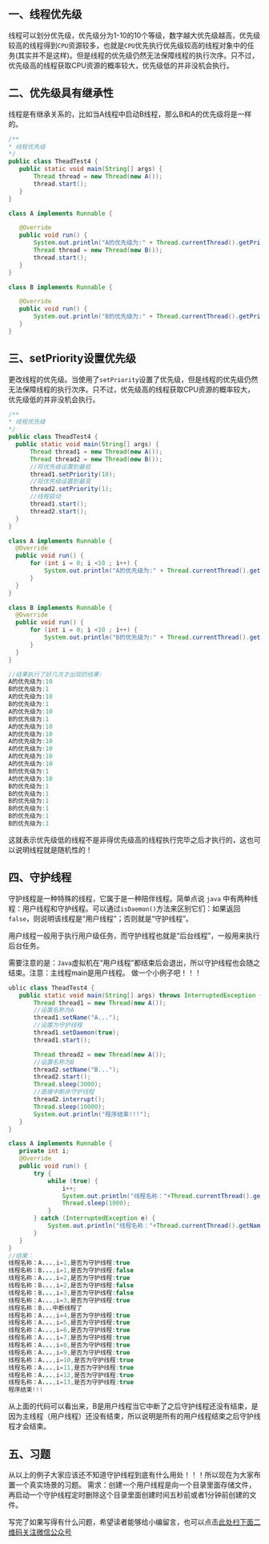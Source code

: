 ## 一、线程优先级

线程可以划分优先级，优先级分为1-10的10个等级，数字越大优先级越高，优先级较高的线程得到`CPU`资源较多，也就是`CPU`优先执行优先级较高的线程对象中的任务(其实并不是这样)。但是线程的优先级仍然无法保障线程的执行次序。只不过，优先级高的线程获取CPU资源的概率较大，优先级低的并非没机会执行。

## 二、优先级具有继承性

线程是有继承关系的，比如当A线程中启动B线程，那么B和A的优先级将是一样的。
```java
/**
* 线程优先级
*/
public class TheadTest4 {
   public static void main(String[] args) {
       Thread thread = new Thread(new A());
       thread.start();
   }
}

class A implements Runnable {

   @Override
   public void run() {
       System.out.println("A的优先级为:" + Thread.currentThread().getPriority());
       Thread thread = new Thread(new B());
       thread.start();
   }
}

class B implements Runnable {

   @Override
   public void run() {
       System.out.println("B的优先级为:" + Thread.currentThread().getPriority());
   }
}
```

## 三、setPriority设置优先级

更改线程的优先级。当使用了`setPriority`设置了优先级，但是线程的优先级仍然无法保障线程的执行次序。只不过，优先级高的线程获取CPU资源的概率较大，优先级低的并非没机会执行。
```java
/**
* 线程优先级
*/
public class TheadTest4 {
  public static void main(String[] args) {
      Thread thread1 = new Thread(new A());
      Thread thread2 = new Thread(new B());
      //将优先级设置到最低
      thread1.setPriority(10);
      //将优先级设置到最高
      thread2.setPriority(1);
      //线程启动
      thread1.start();
      thread2.start();
  }
}

class A implements Runnable {
  @Override
  public void run() {
      for (int i = 0; i <10 ; i++) {
          System.out.println("A的优先级为:" + Thread.currentThread().getPriority());
      }
  }
}

class B implements Runnable {
  @Override
  public void run() {
      for (int i = 0; i <10 ; i++) {
          System.out.println("B的优先级为:" + Thread.currentThread().getPriority());
      }
  }
}

//结果执行了好几次才出现的结果:
A的优先级为:10
B的优先级为:1
A的优先级为:10
B的优先级为:1
A的优先级为:10
B的优先级为:1
A的优先级为:10
A的优先级为:10
A的优先级为:10
A的优先级为:10
A的优先级为:10
A的优先级为:10
B的优先级为:1
A的优先级为:10
B的优先级为:1
B的优先级为:1
B的优先级为:1
B的优先级为:1
B的优先级为:1
B的优先级为:1
```

这就表示优先级低的线程不是非得优先级高的线程执行完毕之后才执行的，这也可以说明线程就是随机性的！

## 四、守护线程

守护线程是一种特殊的线程，它属于是一种陪伴线程。简单点说 `java` 中有两种线程：用户线程和守护线程。可以通过`isDaemon()`方法来区别它们：如果返回`false`，则说明该线程是“用户线程”；否则就是“守护线程”。

用户线程一般用于执行用户级任务，而守护线程也就是“后台线程”，一般用来执行后台任务。

需要注意的是：`Java`虚拟机在“用户线程”都结束后会退出，所以守护线程也会随之结束。注意：主线程main是用户线程。
做一个小例子吧！！！
```java
ublic class TheadTest4 {
   public static void main(String[] args) throws InterruptedException {
       Thread thread1 = new Thread(new A());
       //设置名称为A
       thread1.setName("A...");
       //设置为守护线程
       thread1.setDaemon(true);
       thread1.start();

       Thread thread2 = new Thread(new A());
       //设置名称为B
       thread2.setName("B...");
       thread2.start();
       Thread.sleep(3000);
       //直接中断非守护线程
       thread2.interrupt();
       Thread.sleep(10000);
       System.out.println("程序结束!!!");
   }
}

class A implements Runnable {
   private int i;
   @Override
   public void run() {
       try {
           while (true) {
               i++;
               System.out.println("线程名称："+Thread.currentThread().getName()+",i=" + i + ",是否为守护线程:" + Thread.currentThread().isDaemon());
               Thread.sleep(1000);
           }
       } catch (InterruptedException e) {
           System.out.println("线程名称："+Thread.currentThread().getName()+"中断线程了");
       }
   }
}
//结果：
线程名称：A...,i=1,是否为守护线程:true
线程名称：B...,i=1,是否为守护线程:false
线程名称：A...,i=2,是否为守护线程:true
线程名称：B...,i=2,是否为守护线程:false
线程名称：B...,i=3,是否为守护线程:false
线程名称：A...,i=3,是否为守护线程:true
线程名称：B...中断线程了
线程名称：A...,i=4,是否为守护线程:true
线程名称：A...,i=5,是否为守护线程:true
线程名称：A...,i=6,是否为守护线程:true
线程名称：A...,i=7,是否为守护线程:true
线程名称：A...,i=8,是否为守护线程:true
线程名称：A...,i=9,是否为守护线程:true
线程名称：A...,i=10,是否为守护线程:true
线程名称：A...,i=11,是否为守护线程:true
线程名称：A...,i=12,是否为守护线程:true
线程名称：A...,i=13,是否为守护线程:true
程序结束!!!
```
从上面的代码可以看出来，B是用户线程当它中断了之后守护线程还没有结束，是因为主线程（用户线程）还没有结束，所以说明是所有的用户线程结束之后守护线程才会结束。

## 五、习题
从以上的例子大家应该还不知道守护线程到底有什么用处！！！所以现在为大家布置一个真实场景的习题。
需求：创建一个用户线程是向一个目录里面存储文件，再启动一个守护线程定时删除这个目录里面创建时间五秒前或者1分钟前创建的文件。

写完了如果写得有什么问题，希望读者能够给小编留言，也可以点击[此处扫下面二维码关注微信公众号](https://www.ycbbs.vip/?p=28 "此处扫下面二维码关注微信公众号")